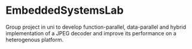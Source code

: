 # EmbeddedSystemsLab
Group project in uni to develop function-parallel, data-parallel and hybrid implementation of a JPEG decoder and improve its performance on a heterogenous platform.
